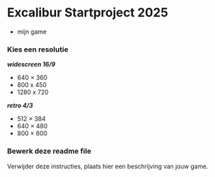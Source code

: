 # Excalibur Startproject 2025

- mijn game

### Kies een resolutie

***widescreen 16/9***
- 640 × 360
- 800 x 450
- 1280 x 720

***retro 4/3***
- 512 × 384
- 640 × 480
- 800 × 600

### Bewerk deze readme file

Verwijder deze instructies, plaats hier een beschrijving van jouw game.
